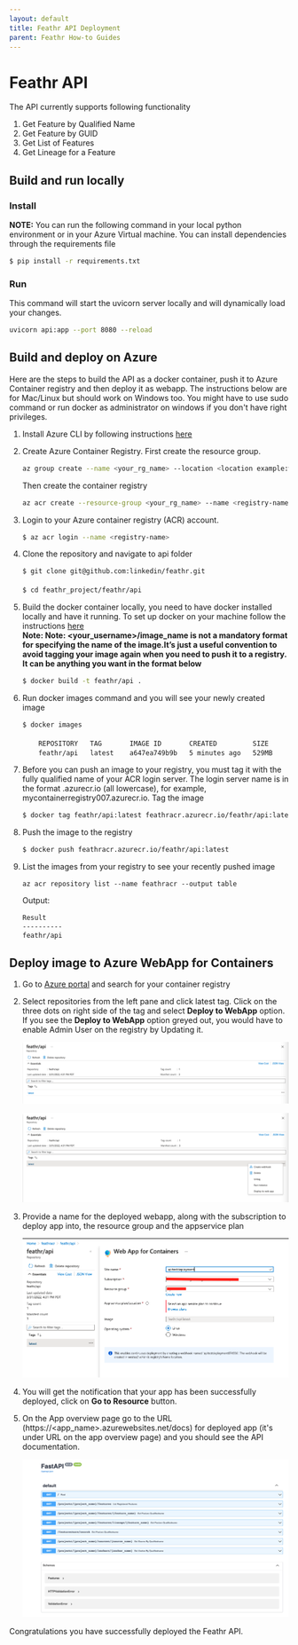 ```yaml
---
layout: default
title: Feathr API Deployment
parent: Feathr How-to Guides
---
```


# Feathr API
The API currently supports following functionality

1. Get Feature by Qualified Name
2. Get Feature by GUID
3. Get List of Features
4. Get Lineage for a Feature


## Build and run locally
### Install
__NOTE:__ You can run the following command in your local python environment or in your Azure Virtual machine.
You can install dependencies through the requirements file
```bash
$ pip install -r requirements.txt
```

### Run
This command will start the uvicorn server locally and will dynamically load your changes.
```bash
uvicorn api:app --port 8080 --reload
```

## Build and deploy on Azure
Here are the steps to build the API as a docker container, push it to Azure Container registry and then deploy it as webapp. The instructions below are for Mac/Linux but should work on Windows too. You might have to use sudo command or run docker as administrator on windows if you don't have right privileges.

1. Install Azure CLI by following instructions [here](https://docs.microsoft.com/en-us/cli/azure/install-azure-cli?view=azure-cli-latest)

1. Create Azure Container Registry. First create the resource group.
    ```bash
    az group create --name <your_rg_name> --location <location example:westus>
    ```

    Then create the container registry
    ```bash
    az acr create --resource-group <your_rg_name> --name <registry-name> --sku Basic
    ```

1. Login to your Azure container registry (ACR) account. 
    ```bash
    $ az acr login --name <registry-name>
    ```

1. Clone the repository and navigate to api folder
    ```bash
    $ git clone git@github.com:linkedin/feathr.git

    $ cd feathr_project/feathr/api
    
    ```

1. Build the docker container locally, you need to have docker installed locally and have it running.  To set up docker on your machine follow the instructions [here](https://docs.docker.com/get-started/)  
__Note: Note: <your_username>/image_name is not a mandatory format for specifying the name of the image.It’s just a useful convention to avoid tagging your image again when you need to push it to a registry. It can be anything you want in the format below__

    ```bash
    $ docker build -t feathr/api .
    ```

1. Run docker images command and you will see your newly created image
    ```bash
    $ docker images

        REPOSITORY   TAG       IMAGE ID       CREATED         SIZE
        feathr/api   latest    a647ea749b9b   5 minutes ago   529MB
    ```

1. Before you can push an image to your registry, you must tag it with the fully qualified name of your ACR login server. The login server name is in the format <registry-name>.azurecr.io (all lowercase), for example, mycontainerregistry007.azurecr.io.  Tag the image
    ```bash
    $ docker tag feathr/api:latest feathracr.azurecr.io/feathr/api:latest
    ```
1. Push the image to the registry
    ```bash
    $ docker push feathracr.azurecr.io/feathr/api:latest
    ```
1. List the images from your registry to see your recently pushed image
    ```
    az acr repository list --name feathracr --output table
    ```
    Output:
    ```
    Result
    ----------
    feathr/api
    ```

## Deploy image to Azure WebApp for Containers

1. Go to [Azure portal](https://portal.azure.com) and search for your container registry
1. Select repositories from the left pane and click latest tag.  Click on the three dots on right side of the tag and select __Deploy to WebApp__ option. If you see the __Deploy to WebApp__ option greyed out, you would have to enable Admin User on the registry by Updating it.
    
    ![Container Image 1](../images/feathr_api_image_latest.png)

    ![Container Image 2](../images/feathr_api_image_latest_options.png)


1. Provide a name for the deployed webapp, along with the subscription to deploy app into, the resource group and the appservice plan

    ![Container Image](../images/feathr_api_image_latest_deployment.png)

1. You will get the notification that your app has been successfully deployed, click on __Go to Resource__ button.


1. On the App overview page go to the URL (https://<app_name>.azurewebsites.net/docs) for deployed app (it's under URL on the app overview page) and you should see the API documentation.
    
    ![API docs](../images/api-docs.png)

Congratulations you have successfully deployed the Feathr API.

